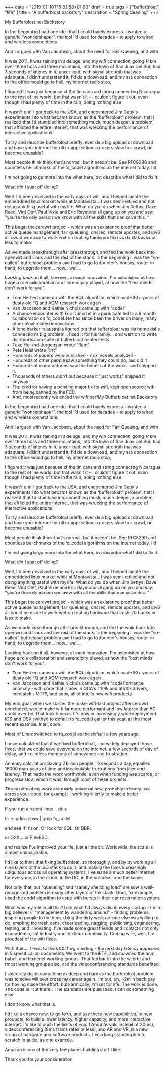 +++
date = "2019-01-10T16:02:58+01:00"
draft = true
tags = [ "bufferbloat", "life" ]
title = "A bufferbloat backstory"
description = "Spring cleaning"
+++

My Bufferbloat.net Backstory

In the beginning I had one idea that I could barely express. I wanted a generic “wondershaper”, the tool I’d used for decades – to apply to wired and wireless connections. 

And I argued with Van Jacobson, about the need for Fair Queuing, and with 

It was 2011. It was raining in a deluge, and my wifi connection, going 14km over three hops and three mountains, into the town of San Juan Del Sur, had 3 seconds of latency in it, under load, with signal
strength that was adaquate. I didn't understand it. I'd do a download, and my ssh connection to the office would go to hell, my internet radio stop, 

I figured it was just because of the tin cans and string connecting Nicaragua to the rest of the world, but that wasn’t it – I couldn’t figure it out, even though I had plenty of time in the rain, doing nothing else 

It wasn't until I got back to the USA, and encountered Jim Getty's experiments into what became known as the "bufferbloat" problem, that I realized that I'd stumbled into something much, much deeper, a problem, that afflicted the entire internet, that was wrecking the performance of interactive applications.

To try and describe bufferbloat briefly: ever do a big upload or download and have your internet for other applications or users slow to a crawl, or become unusable?

Most people think think that's normal, but it needn't be. See RFC8290 and countless benchmarks of the fq_codel algorithms on the internet today. I’d 

I'm not going to go more into the what here, but describe what I did to fix it.

What did I start off doing?

Well, I'd been involved in the early days of wifi, and I helped create the embeddded linux market while at Montavista...  I was semi-retired and not doing anything useful with my life. What do you do when Jim Gettys, Dave Reed, Vint Cerf, Paul Vixie and Eric Raymond all gang up on you and say: "you're the only person we know with all the skills that can solve this. "

This begat the cerowrt project - which was an existence proof that better active queue management, fair queueing, dnssec, remote updates, and ipv6 all could be made to work well on routing hardware that costs 20 bucks or less to make.

As we made breakthrough after breakthrough, and fed the work back into openwrt and Linux and the rest of the stack. In the beginning it was the "so-called" bufferbloat problem and I had to go to doubter's houses, router in hand, to upgrade them... now... well...

Looking back on it all, however, at each innovation, I'm astonished at how huge a role collaboration and serendipity played, at how the "best minds don't work for you".

* Tom Herbert came up with the BQL algorithm, which made 30+ years of dusty old FQ and AQM research work again
* Van Jacobson and Kathie Nichols came up with "codel"
* A chance encounter with Eric Dumazet in a paris cafe led to a 9 month collaboration on fq_codel.
  He has since been the driver on many, many other bloat related innovations
* A lone hacker in australia figured out that bufferbloat was his home dsl's connection's big problem... fixed it for his family... and went on to write dslreports.com suite of bufferbloat related tests
* Toke Hoiland-Jurgenson wrote "flent"
* Pete Heist wrote "irtt"
* Hundreds of papers were published - ns3 models analyzed - 
* Hundreds of other people saw something they could do, and did it
* Hundreds of manufacturers saw the benefit of the work... and shipped it.
* Thousands of others didn't but because it "just works" shipped it anyway
* The cred for having a pending major fix for wifi, kept open source wifi from being banned by the FCC.
* And, most recently we ended the wifi perfMy Bufferbloat.net Backstory

In the beginning I had one idea that I could barely express. I wanted a generic “wondershaper”, the tool I’d used for decades – to apply to wired and wireless connections. 

And I argued with Van Jacobson, about the need for Fair Queuing, and with 

It was 2011. It was raining in a deluge, and my wifi connection, going 14km over three hops and three mountains, into the town of San Juan Del Sur, had 3 seconds of latency in it, under load, with signal
strength that was adaquate. I didn't understand it. I'd do a download, and my ssh connection to the office would go to hell, my internet radio stop, 

I figured it was just because of the tin cans and string connecting Nicaragua to the rest of the world, but that wasn’t it – I couldn’t figure it out, even though I had plenty of time in the rain, doing nothing else 

It wasn't until I got back to the USA, and encountered Jim Getty's experiments into what became known as the "bufferbloat" problem, that I realized that I'd stumbled into something much, much deeper, a problem, that afflicted the entire internet, that was wrecking the performance of interactive applications.

To try and describe bufferbloat briefly: ever do a big upload or download and have your internet for other applications or users slow to a crawl, or become unusable?

Most people think think that's normal, but it needn't be. See RFC8290 and countless benchmarks of the fq_codel algorithms on the internet today. I’d 

I'm not going to go more into the what here, but describe what I did to fix it.

What did I start off doing?

Well, I'd been involved in the early days of wifi, and I helped create the embeddded linux market while at Montavista...  I was semi-retired and not doing anything useful with my life. What do you do when Jim Gettys, Dave Reed, Vint Cerf, Paul Vixie and Eric Raymond all gang up on you and say: "you're the only person we know with all the skills that can solve this. "

This begat the cerowrt project - which was an existence proof that better active queue management, fair queueing, dnssec, remote updates, and ipv6 all could be made to work well on routing hardware that costs 20 bucks or less to make.

As we made breakthrough after breakthrough, and fed the work back into openwrt and Linux and the rest of the stack. In the beginning it was the "so-called" bufferbloat problem and I had to go to doubter's houses, router in hand, to upgrade them... now... well...

Looking back on it all, however, at each innovation, I'm astonished at how huge a role collaboration and serendipity played, at how the "best minds don't work for you".

* Tom Herbert came up with the BQL algorithm, which made 30+ years of dusty old FQ and AQM research work again
* Van Jacobson and Kathie Nichols came up with "codel"ormance anomaly - with code that is now in QCA's ath9k and ath10k drivers, mediatek's MT76, and soon, all of intel's new wifi products

My end goal, when we started the make-wifi-fast project after cerowrt concluded, was to make wifi far more performant and low latency than 5G could ever be.  That took 5 years. It's now in increasingly wide deployment. IOS and OSX swithed to default to fq_codel earlier this year, as the most recent example. Intel, soon. 

Most of Linux switched to fq_codel as the default a few years ago.

I once calculated that if we fixed bufferbloat, and widely deployed those fixes, that we could save everyone on the internet, a few seconds of day of delay, and countless moments of annoyance and
frustration.

An easy calculation: Saving 2 billion people, 10 seconds a day, equalled 16000 man-years of time and incalculable frustrations from jitter and latency. That made the work worthwhile, even when funding
was scarce, or progress slow, which it was, through most of these projects.

The results of my work are nearly universal now, probably in heavy use across your cloud, for example - working silently to make a better experience.

If you run a recent linux... do a 

tc -s qdisc show | grep fq_codel

and see if it's on. Or look for BQL. Or BBR.

or OSX... or FreeBSD.

and realize I've improved your life, just a little bit. Worldwide, the
scale is almost unimaginable.

I'd like to think that fixing bufferbloat, so thoroughly, and by by
working all nine layers of the ISO stack to do it, and making the
fixes increasingly ubiquitous across all operating systems, I've made
a much better internet, for everyone, in the cloud, in the DC, in the
business, and the home.

Not only that, but "queueing" and "sanely shedding load" are now a
well-recognized problem in many other layers of the stack. Uber, for
example, used the codel algorithm to cope with bursts in their car
reservation system.

What was my role in all this? I did what I'd always did in every
startup - I'm a big believer in "management by wandering around" -
finding problems, inspiring people to fix them, doing the dirty work
no-one else was willing to do, empting the trash cans, cheerleading,
nagging, publicising, engineering, testing, and innovating. I've made
some great friends and contacts not only in academia, but industry and
the linux community. Coding wise, well, I'm proudest of the wifi
fixes.

With that.... I went to the 802.11 wg meeting - the next day latency
appeared in 5 specification documents. We went to the IETF, and
spawned the aqm, babel, and homenet working groups. That fed back into
the webrtc and rmcat working groups also, and the videoconferencing
standards benefited.

I sincerely doubt something as deep and hard as the bufferbloat
problem was to solve will ever cross my career again. I'm out, oh, ~2m
in back pay for having made the effort, but karmically, I'm set for
life. The work is done. The code is "out there". The standards are
published. I can do something else. 

I don't know what that is.

I'd like a chance now, to go forth, and *use* these new capabilities,
in new products, to build a lower latency, higher capacity, and more
interactive internet. I'd like to push the limits of voip (2ms
intervals instead of 20ms), videoconferencing (8ms frame rates or
less), and AR and VR, in a new string of hardware and software
products. I've a long standing itch to scratch in audio, as one example.

Amazon is one of the very few places building stuff I like. 

Thank you for your consideration.

